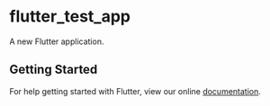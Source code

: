 # flutter_test_app

A new Flutter application.

## Getting Started

For help getting started with Flutter, view our online
[documentation](https://flutter.io/).
